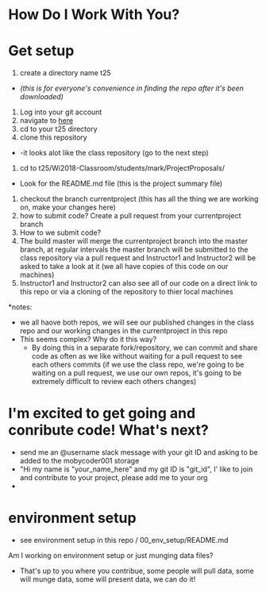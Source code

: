 # How Do I Work With You?

# Get setup

1. create a directory name t25
  - *(this is for everyone's convenience in finding the repo after it's been downloaded)*
1. Log into your git account
1. navigate to [here](https://github.com/mobycoder001/Wi2018-Classroom)
1. cd to your t25 directory
1. clone this repository
  - -it looks alot like the class repository (go to the next step)
1. cd to t25/Wi2018-Classroom/students/mark/ProjectProposals/
  - Look for the README.md file (this is the project summary file)
1. checkout the branch currentproject (this has all the thing we are working on, make your changes here)
1. how to submit code?  Create a pull request from your currentproject branch
1. How to we submit code?
1. The build master will merge the currentproject branch into the master branch, at regular intervals the master branch will be submitted to the class repository via a pull request and Instructor1 and Instructor2 will be asked to take a look at it (we all have copies of this code on our machines)
1. Instructor1 and Instructor2 can also see all of our code on a direct link to this repo or via a cloning of the repository to thier local machines

*notes:
* we all haove both repos, we will see our published changes in the class repo and our working changes in the currentproject in this repo
* This seems complex?  Why do it this way?
  - By doing this in a separate fork/repository, we can commit and share code as often as we like without waiting for a pull request to see each others commits (if we use the class repo, we're going to be waiting on a pull request, we use our own repos, it's going to be extremely difficult to review each others changes)


# I'm excited to get going and conribute code! What's next?
- send me an @username slack message with your git ID and asking to be added to the mobycoder001 storage
- "Hi my name is "your_name_here" and my git ID is "git_id", I' like to join and contribute to your project, please add me to your org
-


# environment setup
- see environment setup in this repo / 00_env_setup/README.md

Am I working on environment setup or just munging data files?
- That's up to you where you contribue, some people will pull data, some will munge data, some will present data, we can do it!
